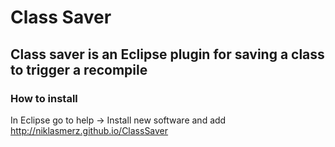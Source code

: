 # Class Saver
## Class saver is an Eclipse plugin for saving a class to trigger a recompile

### How to install
In Eclipse go to help -> Install new software and add http://niklasmerz.github.io/ClassSaver
